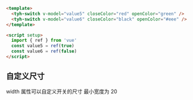 ```html
<template>
  <tyh-switch v-model="value5" closeColor="red" openColor="green" />
  <tyh-switch v-model="value6" closeColor="black" openColor="#eee" />
</template>

<script setup>
  import { ref } from 'vue'
  const value5 = ref(true)
  const value6 = ref(false)
</script>
```

## 自定义尺寸

width 属性可以自定义开关的尺寸 最小宽度为 20
